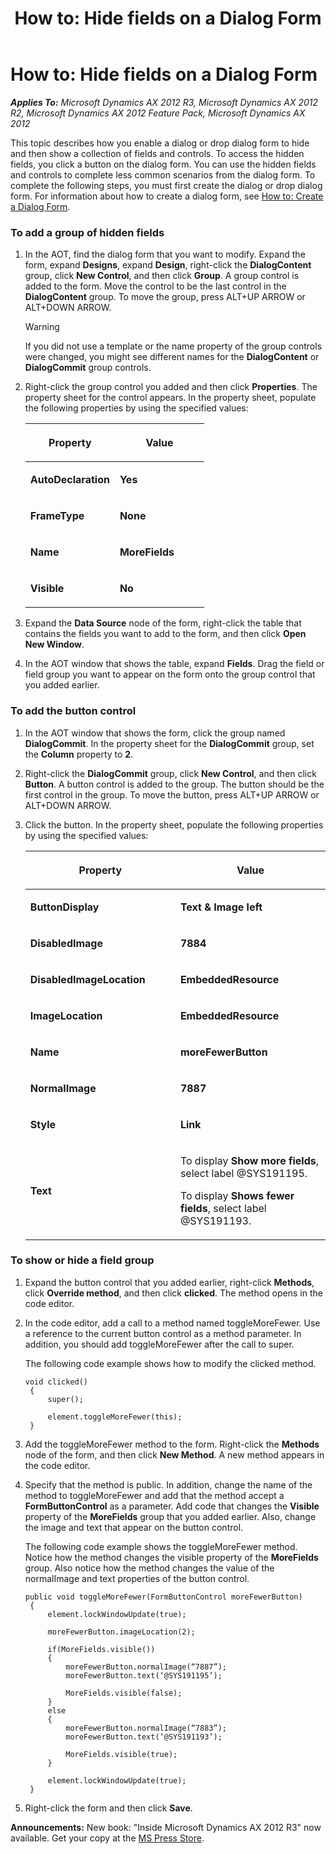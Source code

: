﻿---
title: 'How to: Hide fields on a Dialog Form'
TOCTitle: 'How to: Hide fields on a Dialog Form'
ms:assetid: 9d99e7ad-2304-4dbb-b305-3be11ff972d4
ms:mtpsurl: https://msdn.microsoft.com/en-us/library/Hh811913(v=AX.60)
ms:contentKeyID: 44089714
ms.date: 05/18/2015
mtps_version: v=AX.60
---

# How to: Hide fields on a Dialog Form 


_**Applies To:** Microsoft Dynamics AX 2012 R3, Microsoft Dynamics AX 2012 R2, Microsoft Dynamics AX 2012 Feature Pack, Microsoft Dynamics AX 2012_

This topic describes how you enable a dialog or drop dialog form to hide and then show a collection of fields and controls. To access the hidden fields, you click a button on the dialog form. You can use the hidden fields and controls to complete less common scenarios from the dialog form. To complete the following steps, you must first create the dialog or drop dialog form. For information about how to create a dialog form, see [How to: Create a Dialog Form](how-to-create-a-dialog-form.md).

### To add a group of hidden fields

1.  In the AOT, find the dialog form that you want to modify. Expand the form, expand **Designs**, expand **Design**, right-click the **DialogContent** group, click **New Control**, and then click **Group**. A group control is added to the form. Move the control to be the last control in the **DialogContent** group. To move the group, press ALT+UP ARROW or ALT+DOWN ARROW.
    

    > [!WARNING]
    > <P>If you did not use a template or the name property of the group controls were changed, you might see different names for the <STRONG>DialogContent</STRONG> or <STRONG>DialogCommit</STRONG> group controls.</P>



2.  Right-click the group control you added and then click **Properties**. The property sheet for the control appears. In the property sheet, populate the following properties by using the specified values:
    
    <table>
    <colgroup>
    <col style="width: 50%" />
    <col style="width: 50%" />
    </colgroup>
    <thead>
    <tr class="header">
    <th><p>Property</p></th>
    <th><p>Value</p></th>
    </tr>
    </thead>
    <tbody>
    <tr class="odd">
    <td><p><strong>AutoDeclaration</strong></p></td>
    <td><p><strong>Yes</strong></p></td>
    </tr>
    <tr class="even">
    <td><p><strong>FrameType</strong></p></td>
    <td><p><strong>None</strong></p></td>
    </tr>
    <tr class="odd">
    <td><p><strong>Name</strong></p></td>
    <td><p><strong>MoreFields</strong></p></td>
    </tr>
    <tr class="even">
    <td><p><strong>Visible</strong></p></td>
    <td><p><strong>No</strong></p></td>
    </tr>
    </tbody>
    </table>


3.  Expand the **Data Source** node of the form, right-click the table that contains the fields you want to add to the form, and then click **Open New Window**.

4.  In the AOT window that shows the table, expand **Fields**. Drag the field or field group you want to appear on the form onto the group control that you added earlier.

### To add the button control

1.  In the AOT window that shows the form, click the group named **DialogCommit**. In the property sheet for the **DialogCommit** group, set the **Column** property to **2**.

2.  Right-click the **DialogCommit** group, click **New Control**, and then click **Button**. A button control is added to the group. The button should be the first control in the group. To move the button, press ALT+UP ARROW or ALT+DOWN ARROW.

3.  Click the button. In the property sheet, populate the following properties by using the specified values:
    
    <table>
    <colgroup>
    <col style="width: 50%" />
    <col style="width: 50%" />
    </colgroup>
    <thead>
    <tr class="header">
    <th><p>Property</p></th>
    <th><p>Value</p></th>
    </tr>
    </thead>
    <tbody>
    <tr class="odd">
    <td><p><strong>ButtonDisplay</strong></p></td>
    <td><p><strong>Text &amp; Image left</strong></p></td>
    </tr>
    <tr class="even">
    <td><p><strong>DisabledImage</strong></p></td>
    <td><p><strong>7884</strong></p></td>
    </tr>
    <tr class="odd">
    <td><p><strong>DisabledImageLocation</strong></p></td>
    <td><p><strong>EmbeddedResource</strong></p></td>
    </tr>
    <tr class="even">
    <td><p><strong>ImageLocation</strong></p></td>
    <td><p><strong>EmbeddedResource</strong></p></td>
    </tr>
    <tr class="odd">
    <td><p><strong>Name</strong></p></td>
    <td><p><strong>moreFewerButton</strong></p></td>
    </tr>
    <tr class="even">
    <td><p><strong>NormalImage</strong></p></td>
    <td><p><strong>7887</strong></p></td>
    </tr>
    <tr class="odd">
    <td><p><strong>Style</strong></p></td>
    <td><p><strong>Link</strong></p></td>
    </tr>
    <tr class="even">
    <td><p><strong>Text</strong></p></td>
    <td><p>To display <strong>Show more fields</strong>, select label @SYS191195.</p>
    <p>To display <strong>Shows fewer fields</strong>, select label @SYS191193.</p></td>
    </tr>
    </tbody>
    </table>


### To show or hide a field group

1.  Expand the button control that you added earlier, right-click **Methods**, click **Override method**, and then click **clicked**. The method opens in the code editor.

2.  In the code editor, add a call to a method named toggleMoreFewer. Use a reference to the current button control as a method parameter. In addition, you should add toggleMoreFewer after the call to super.
    
    The following code example shows how to modify the clicked method.
    
       ```X++
       void clicked()
        {
            super();
            
            element.toggleMoreFewer(this);
        }
       ```

3.  Add the toggleMoreFewer method to the form. Right-click the **Methods** node of the form, and then click **New Method**. A new method appears in the code editor.

4.  Specify that the method is public. In addition, change the name of the method to toggleMoreFewer and add that the method accept a **FormButtonControl** as a parameter. Add code that changes the **Visible** property of the **MoreFields** group that you added earlier. Also, change the image and text that appear on the button control.
    
    The following code example shows the toggleMoreFewer method. Notice how the method changes the visible property of the **MoreFields** group. Also notice how the method changes the value of the normalImage and text properties of the button control.
    
       ```X++
       public void toggleMoreFewer(FormButtonControl moreFewerButton)
        {
            element.lockWindowUpdate(true);
            
            moreFewerButton.imageLocation(2);
            
            if(MoreFields.visible())
            {
                moreFewerButton.normalImage(“7887”);
                moreFewerButton.text(‘@SYS191195’);
                
                MoreFields.visible(false);
            }
            else
            {
                moreFewerButton.normalImage(“7883”);
                moreFewerButton.text(‘@SYS191193’);
                
                MoreFields.visible(true);
            }
            
            element.lockWindowUpdate(true);
        }
       ```

5.  Right-click the form and then click **Save**.

  
**Announcements:** New book: "Inside Microsoft Dynamics AX 2012 R3" now available. Get your copy at the [MS Press Store](https://www.microsoftpressstore.com/store/inside-microsoft-dynamics-ax-2012-r3-9780735685109).

